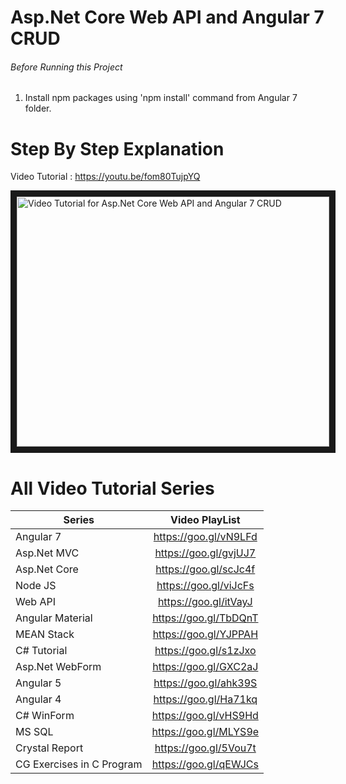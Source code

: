 # Asp.Net Core Web API and Angular 7 CRUD


###### Before Running this Project
 1. Install npm packages using 'npm install' command from Angular 7 folder.
 

 # Step By Step Explanation

 Video Tutorial : https://youtu.be/fom80TujpYQ
 

 
 <a href="http://www.youtube.com/watch?feature=player_embedded&v=fom80TujpYQ
" target="_blank"><img src="http://img.youtube.com/vi/fom80TujpYQ/0.jpg" 
alt="Video Tutorial for Asp.Net Core Web API and Angular 7 CRUD" width="500" height="400" border="10" /></a>


# All Video Tutorial Series
| Series        | Video PlayList          |
| ------------- |:-------------:|
| Angular 7|https://goo.gl/vN9LFd  |
| Asp.Net MVC|https://goo.gl/gvjUJ7  |
| Asp.Net Core|https://goo.gl/scJc4f  |
| Node JS|https://goo.gl/viJcFs  |
| Web API|https://goo.gl/itVayJ  |
| Angular Material|https://goo.gl/TbDQnT  |
| MEAN Stack|https://goo.gl/YJPPAH  |
| C# Tutorial|https://goo.gl/s1zJxo  |
| Asp.Net WebForm|https://goo.gl/GXC2aJ  |
| Angular 5|https://goo.gl/ahk39S  |
| Angular 4|https://goo.gl/Ha71kq  |
| C# WinForm|https://goo.gl/vHS9Hd  |
| MS SQL|https://goo.gl/MLYS9e  |
| Crystal Report|https://goo.gl/5Vou7t  |
| CG Exercises in C Program|https://goo.gl/qEWJCs  |
